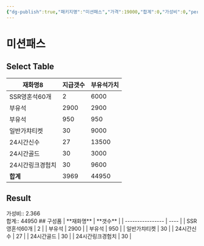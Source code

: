 ```yaml
---
{"dg-publish":true,"패키지명":"미션패스","가격":19000,"합계":0,"가성비":0,"permalink":"/Publish/Goods/Package/미션패스/","dgPassFrontmatter":true}
---
```



# 미션패스
## Select Table
<div><table class="dataview table-view-table"><thead class="table-view-thead"><tr class="table-view-tr-header"><th class="table-view-th"><span>재화명</span><span class="dataview small-text">8</span></th><th class="table-view-th"><span>지급갯수</span></th><th class="table-view-th"><span>부유석가치</span></th></tr></thead><tbody class="table-view-tbody"><tr><td><span>SSR영혼석60개</span></td><td>2</td><td>6000</td></tr><tr><td><span>부유석</span></td><td>2900</td><td>2900</td></tr><tr><td><span>부유석</span></td><td>950</td><td>950</td></tr><tr><td><span>일반가챠티켓</span></td><td>30</td><td>9000</td></tr><tr><td><span>24시간신수</span></td><td>27</td><td>13500</td></tr><tr><td><span>24시간골드</span></td><td>30</td><td>3000</td></tr><tr><td><span>24시간링크경험치</span></td><td>30</td><td>9600</td></tr><tr><td><span><strong>합계</strong></span></td><td>3969</td><td>44950</td></tr></tbody></table></div><p><span><h2 data-heading="Result" dir="auto">Result</h2></span></p><span><span>가성비:: 2.366 <br></span></span><span><span>합계:: 44950</span></span>
## 구성품
| **재화명**           | **갯수** |
| ---------------- | ---- |
| SSR영혼석60개    | 2    |
| 부유석           | 2900 |
| 부유석           | 950  |
| 일반가챠티켓     | 30   |
| 24시간신수       | 27   |
| 24시간골드       | 30   |
| 24시간링크경험치 | 30   |

